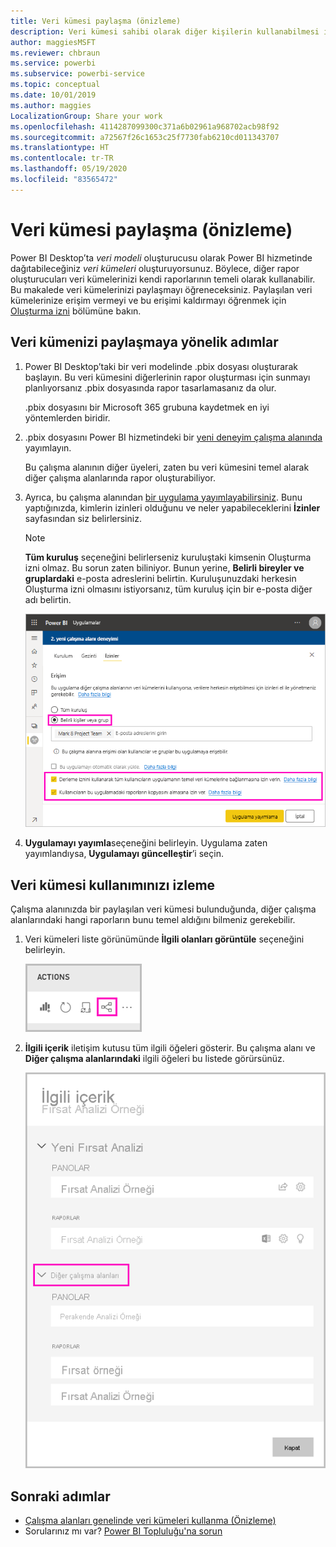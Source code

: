 ```yaml
---
title: Veri kümesi paylaşma (önizleme)
description: Veri kümesi sahibi olarak diğer kişilerin kullanabilmesi için veri kümelerinizi oluşturup paylaşabilirsiniz. Bunları nasıl paylaşacağınızı öğrenin.
author: maggiesMSFT
ms.reviewer: chbraun
ms.service: powerbi
ms.subservice: powerbi-service
ms.topic: conceptual
ms.date: 10/01/2019
ms.author: maggies
LocalizationGroup: Share your work
ms.openlocfilehash: 4114287099300c371a6b02961a968702acb98f92
ms.sourcegitcommit: a72567f26c1653c25f7730fab6210cd011343707
ms.translationtype: HT
ms.contentlocale: tr-TR
ms.lasthandoff: 05/19/2020
ms.locfileid: "83565472"
---
```

# <a name="share-a-dataset-preview"></a>Veri kümesi paylaşma (önizleme)

Power BI Desktop’ta *veri modeli* oluşturucusu olarak Power BI hizmetinde dağıtabileceğiniz *veri kümeleri* oluşturuyorsunuz. Böylece, diğer rapor oluşturucuları veri kümelerinizi kendi raporlarının temeli olarak kullanabilir. Bu makalede veri kümelerinizi paylaşmayı öğreneceksiniz. Paylaşılan veri kümelerinize erişim vermeyi ve bu erişimi kaldırmayı öğrenmek için [Oluşturma izni](service-datasets-build-permissions.md) bölümüne bakın.

## <a name="steps-to-sharing-your-dataset"></a>Veri kümenizi paylaşmaya yönelik adımlar

1. Power BI Desktop’taki bir veri modelinde .pbix dosyası oluşturarak başlayın. Bu veri kümesini diğerlerinin rapor oluşturması için sunmayı planlıyorsanız .pbix dosyasında rapor tasarlamasanız da olur.

    .pbix dosyasını bir Microsoft 365 grubuna kaydetmek en iyi yöntemlerden biridir.

1. .pbix dosyasını Power BI hizmetindeki bir [yeni deneyim çalışma alanında](../collaborate-share/service-create-the-new-workspaces.md) yayımlayın.
    
    Bu çalışma alanının diğer üyeleri, zaten bu veri kümesini temel alarak diğer çalışma alanlarında rapor oluşturabiliyor.

1. Ayrıca, bu çalışma alanından [bir uygulama yayımlayabilirsiniz](../collaborate-share/service-create-distribute-apps.md). Bunu yaptığınızda, kimlerin izinleri olduğunu ve neler yapabileceklerini **İzinler** sayfasından siz belirlersiniz.

    > [!NOTE]
    > **Tüm kuruluş** seçeneğini belirlerseniz kuruluştaki kimsenin Oluşturma izni olmaz. Bu sorun zaten biliniyor. Bunun yerine, **Belirli bireyler ve gruplardaki** e-posta adreslerini belirtin.  Kuruluşunuzdaki herkesin Oluşturma izni olmasını istiyorsanız, tüm kuruluş için bir e-posta diğer adı belirtin.

    ![Uygulama izinlerini ayarlama](media/service-datasets-build-permissions/power-bi-dataset-app-permission-new-look.png)

1. **Uygulamayı yayımla**seçeneğini belirleyin. Uygulama zaten yayımlandıysa, **Uygulamayı güncelleştir**’i seçin.

## <a name="track-your-dataset-usage"></a>Veri kümesi kullanımınızı izleme

Çalışma alanınızda bir paylaşılan veri kümesi bulunduğunda, diğer çalışma alanlarındaki hangi raporların bunu temel aldığını bilmeniz gerekebilir.

1. Veri kümeleri liste görünümünde **İlgili olanları görüntüle** seçeneğini belirleyin.

    ![İlişkilileri görüntüle simgesini](media/service-datasets-build-permissions/power-bi-dataset-view-related-to-dataset.png)

1. **İlgili içerik** iletişim kutusu tüm ilgili öğeleri gösterir. Bu çalışma alanı ve **Diğer çalışma alanlarındaki** ilgili öğeleri bu listede görürsünüz.
 
    ![İlgili içerik iletişim kutusu](media/service-datasets-build-permissions/power-bi-dataset-related-workspaces.png)

## <a name="next-steps"></a>Sonraki adımlar

- [Çalışma alanları genelinde veri kümeleri kullanma (Önizleme)](service-datasets-across-workspaces.md)
- Sorularınız mı var? [Power BI Topluluğu'na sorun](https://community.powerbi.com/)
